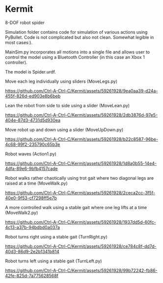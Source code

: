 # Kermit
8-DOF robot spider

Simulation folder contains code for simulation of various actions using PyBullet. Code is not complicated but also not clean. Somewhat legible in most cases:).

MainSim.py incorporates all motions into a single file and allows user to control the model using a Bluetooth Controller (in this case an Xbox 1 controller).

The model is Spider.urdf.

Move each leg individually using sliders (MoveLegs.py)

https://github.com/Ctrl-A-Ctrl-C/Kermit/assets/59261928/9ea0aa39-d24a-455f-826d-ed903e8b6beb

Lean the robot from side to side using a slider (MoveLean.py)

https://github.com/Ctrl-A-Ctrl-C/Kermit/assets/59261928/2db3876d-97e5-404e-87d3-4731d5d930ea

Move robot up and down using a slider (MoveUpDown.py)

https://github.com/Ctrl-A-Ctrl-C/Kermit/assets/59261928/b22c8587-96be-4c68-99f2-235790c65b3e

Robot waves (Action1.py)

https://github.com/Ctrl-A-Ctrl-C/Kermit/assets/59261928/1d8a0b55-14e4-4dfa-89e6-9bfb4157cade

Robot walks rather chaotically using trot gait where two diagonal legs are raised at a time (MoveWalk.py)

https://github.com/Ctrl-A-Ctrl-C/Kermit/assets/59261928/2ceca2cc-3f5f-40e0-9f53-cf7298ff5e7b

A more controlled walk using a stable gait where one leg lifts at a time (MoveWalk2.py)

https://github.com/Ctrl-A-Ctrl-C/Kermit/assets/59261928/1937dd5d-60fc-4c13-a37b-94bdbd0a037a

Robot turns right using a stable gait (TurnRight.py)

https://github.com/Ctrl-A-Ctrl-C/Kermit/assets/59261928/ce784c8f-dd7d-40d3-86d9-2e2b1341b814

Robot turns left using a stable gait (TurnLeft.py)

https://github.com/Ctrl-A-Ctrl-C/Kermit/assets/59261928/99b72242-fb86-42fe-825d-7a775628568f




